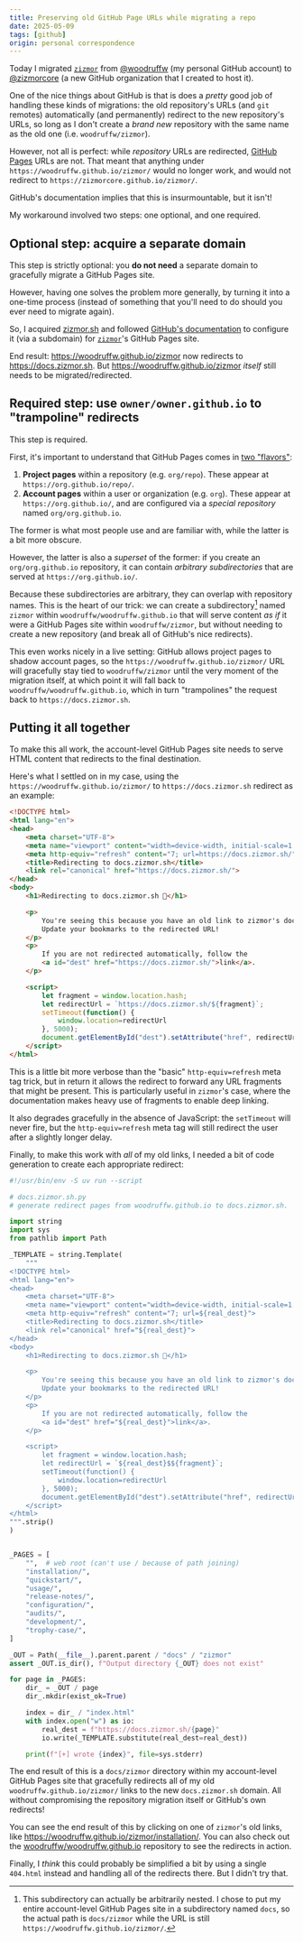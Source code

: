 ```yaml
---
title: Preserving old GitHub Page URLs while migrating a repo
date: 2025-05-09
tags: [github]
origin: personal correspondence
---
```


Today I migrated [`zizmor`] from [@woodruffw] (my personal GitHub account)
to [@zizmorcore] (a new GitHub organization that I created to host it).

One of the nice things about GitHub is that is does a _pretty_ good job
of handling these kinds of migrations: the old repository's URLs
(and `git` remotes) automatically (and permanently) redirect to the new
repository's URLs, so long as I don't create a _brand new_ repository with the
same name as the old one (i.e. `woodruffw/zizmor`).

However, not all is perfect: while _repository_ URLs are redirected,
[GitHub Pages] URLs are not. That meant that anything under
`https://woodruffw.github.io/zizmor/` would no longer work, and would
not redirect to `https://zizmorcore.github.io/zizmor/`.

GitHub's documentation implies that this is insurmountable, but it isn't!

My workaround involved two steps: one optional, and one required.

## Optional step: acquire a separate domain

This step is strictly optional: you **do not need** a separate domain to
gracefully migrate a GitHub Pages site.

However, having one solves the problem more generally, by turning
it into a one-time process (instead of something that you'll need to
do should you ever need to migrate again).

So, I acquired [zizmor.sh] and followed [GitHub's documentation]
to configure it (via a subdomain) for [`zizmor`]'s GitHub Pages site.

End result: <https://woodruffw.github.io/zizmor> now redirects to
<https://docs.zizmor.sh>. But <https://woodruffw.github.io/zizmor>
_itself_ still needs to be migrated/redirected.

## Required step: use `owner/owner.github.io` to "trampoline" redirects

This step is required.

First, it's important to understand that GitHub Pages comes in
[two "flavors"]:

1. **Project pages** within a repository (e.g. `org/repo`).
   These appear at `https://org.github.io/repo/`.
2. **Account pages** within a user or organization (e.g. `org`).
   These appear at `https://org.github.io/`, and are configured
   via a _special repository_ named `org/org.github.io`.

The former is what most people use and are familiar with, while the latter
is a bit more obscure.

However, the latter is also a *superset* of the former:
if you create an `org/org.github.io` repository, it can contain
_arbitrary subdirectories_ that are served at `https://org.github.io/`.

Because these subdirectories are arbitrary, they can overlap with
repository names. This is the heart of our trick: we can create a
subdirectory[^nested] named `zizmor` within `woodruffw/woodruffw.github.io` that
will serve content _as if_ it were a GitHub Pages site within `woodruffw/zizmor`,
but without needing to create a new repository (and break all of GitHub's
nice redirects).

This even works nicely in a live setting: GitHub allows project pages to shadow
account pages, so the `https://woodruffw.github.io/zizmor/` URL will
gracefully stay tied to `woodruffw/zizmor` until the very moment of the
migration itself, at which point it will fall back to
`woodruffw/woodruffw.github.io`, which in turn "trampolines" the request
back to `https://docs.zizmor.sh`.

## Putting it all together

To make this all work, the account-level GitHub Pages site needs to serve
HTML content that redirects to the final destination.

Here's what I settled on in my case, using the `https://woodruffw.github.io/zizmor/`
to `https://docs.zizmor.sh` redirect as an example:

```html
<!DOCTYPE html>
<html lang="en">
<head>
    <meta charset="UTF-8">
    <meta name="viewport" content="width=device-width, initial-scale=1.0">
    <meta http-equiv="refresh" content="7; url=https://docs.zizmor.sh/">
    <title>Redirecting to docs.zizmor.sh</title>
    <link rel="canonical" href="https://docs.zizmor.sh/">
</head>
<body>
    <h1>Redirecting to docs.zizmor.sh 🌈</h1>

    <p>
        You're seeing this because you have an old link to zizmor's docs.
        Update your bookmarks to the redirected URL!
    </p>
    <p>
        If you are not redirected automatically, follow the
        <a id="dest" href="https://docs.zizmor.sh/">link</a>.
    </p>

    <script>
        let fragment = window.location.hash;
        let redirectUrl = `https://docs.zizmor.sh/${fragment}`;
        setTimeout(function() {
            window.location=redirectUrl
        }, 5000);
        document.getElementById("dest").setAttribute("href", redirectUrl);
    </script>
</html>
```

This is a little bit more verbose than the "basic" `http-equiv=refresh`
meta tag trick, but in return it allows the redirect to forward any
URL fragments that might be present. This is particularly useful in
`zizmor`'s case, where the documentation makes heavy use of fragments to
enable deep linking.

It also degrades gracefully in the absence of JavaScript: the `setTimeout`
will never fire, but the `http-equiv=refresh` meta tag will still
redirect the user after a slightly longer delay.

Finally, to make this work with _all_ of my old links, I needed a bit
of code generation to create each appropriate redirect:

```python
#!/usr/bin/env -S uv run --script

# docs.zizmor.sh.py
# generate redirect pages from woodruffw.github.io to docs.zizmor.sh.

import string
import sys
from pathlib import Path

_TEMPLATE = string.Template(
    """
<!DOCTYPE html>
<html lang="en">
<head>
    <meta charset="UTF-8">
    <meta name="viewport" content="width=device-width, initial-scale=1.0">
    <meta http-equiv="refresh" content="7; url=${real_dest}">
    <title>Redirecting to docs.zizmor.sh</title>
    <link rel="canonical" href="${real_dest}">
</head>
<body>
    <h1>Redirecting to docs.zizmor.sh 🌈</h1>

    <p>
        You're seeing this because you have an old link to zizmor's docs.
        Update your bookmarks to the redirected URL!
    </p>
    <p>
        If you are not redirected automatically, follow the
        <a id="dest" href="${real_dest}">link</a>.
    </p>

    <script>
        let fragment = window.location.hash;
        let redirectUrl = `${real_dest}$${fragment}`;
        setTimeout(function() {
            window.location=redirectUrl
        }, 5000);
        document.getElementById("dest").setAttribute("href", redirectUrl);
    </script>
</html>
""".strip()
)


_PAGES = [
    "",  # web root (can't use / because of path joining)
    "installation/",
    "quickstart/",
    "usage/",
    "release-notes/",
    "configuration/",
    "audits/",
    "development/",
    "trophy-case/",
]

_OUT = Path(__file__).parent.parent / "docs" / "zizmor"
assert _OUT.is_dir(), f"Output directory {_OUT} does not exist"

for page in _PAGES:
    dir_ = _OUT / page
    dir_.mkdir(exist_ok=True)

    index = dir_ / "index.html"
    with index.open("w") as io:
        real_dest = f"https://docs.zizmor.sh/{page}"
        io.write(_TEMPLATE.substitute(real_dest=real_dest))

    print(f"[+] wrote {index}", file=sys.stderr)
```

The end result of this is a `docs/zizmor` directory within my account-level
GitHub Pages site that gracefully redirects all of my old
`woodruffw.github.io/zizmor/` links to the new `docs.zizmor.sh` domain.
All without compromising the repository migration itself or GitHub's own
redirects!

You can see the end result of this by clicking on one of `zizmor`'s old
links, like <https://woodruffw.github.io/zizmor/installation/>. You
can also check out the [woodruffw/woodruffw.github.io] repository to see the
redirects in action.

Finally, I _think_ this could probably be simplified a bit by using a single
`404.html` instead and handling all of the redirects there. But I didn't
try that.

[`zizmor`]: https://github.com/woodruffw/zizmor
[@woodruffw]: https://github.com/woodruffw
[@zizmorcore]: https://github.com/zizmorcore
[GitHub Pages]: https://pages.github.com/
[zizmor.sh]: https://zizmor.sh
[GitHub's documentation]: https://docs.github.com/en/pages/configuring-a-custom-domain-for-your-github-pages-site/managing-a-custom-domain-for-your-github-pages-site
[two "flavors"]: https://docs.github.com/en/pages/getting-started-with-github-pages/what-is-github-pages
[woodruffw/woodruffw.github.io]: https://github.com/woodruffw/woodruffw.github.io

[^nested]: This subdirectory can actually be arbitrarily nested. I chose to put
           my entire account-level GitHub Pages site in a subdirectory named
           `docs`, so the actual path is `docs/zizmor` while the URL is still
           `https://woodruffw.github.io/zizmor/`.
